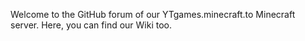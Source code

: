 Welcome to the GitHub forum of our YTgames.minecraft.to Minecraft server. Here, you can find our Wiki too.
